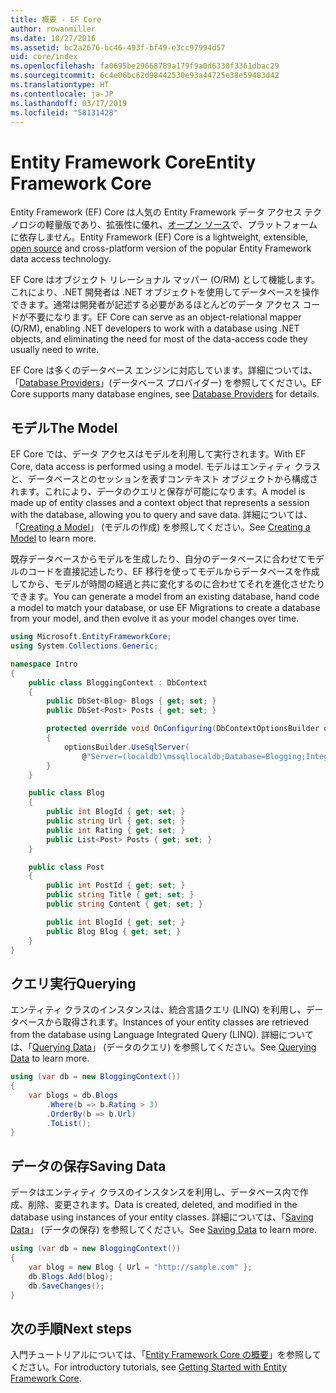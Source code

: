 ```yaml
---
title: 概要 - EF Core
author: rowanmiller
ms.date: 10/27/2016
ms.assetid: bc2a2676-bc46-493f-bf49-e3cc97994d57
uid: core/index
ms.openlocfilehash: fa0695be29668789a179f9a0d6330f3361dbac29
ms.sourcegitcommit: 6c4e06bc62d98442530e93a44725e38e59483d42
ms.translationtype: HT
ms.contentlocale: ja-JP
ms.lasthandoff: 03/17/2019
ms.locfileid: "58131428"
---
```

# <a name="entity-framework-core"></a><span data-ttu-id="1110c-102">Entity Framework Core</span><span class="sxs-lookup"><span data-stu-id="1110c-102">Entity Framework Core</span></span>

<span data-ttu-id="1110c-103">Entity Framework (EF) Core は人気の Entity Framework データ アクセス テクノロジの軽量版であり、拡張性に優れ、[オープン ソース](https://github.com/aspnet/EntityFrameworkCore)で、プラットフォームに依存しません。</span><span class="sxs-lookup"><span data-stu-id="1110c-103">Entity Framework (EF) Core is a lightweight, extensible, [open source](https://github.com/aspnet/EntityFrameworkCore) and cross-platform version of the popular Entity Framework data access technology.</span></span>

<span data-ttu-id="1110c-104">EF Core はオブジェクト リレーショナル マッパー (O/RM) として機能します。これにより、.NET 開発者は .NET オブジェクトを使用してデータベースを操作できます。通常は開発者が記述する必要があるほとんどのデータ アクセス コードが不要になります。</span><span class="sxs-lookup"><span data-stu-id="1110c-104">EF Core can serve as an object-relational mapper (O/RM), enabling .NET developers to work with a database using .NET objects, and eliminating the need for most of the data-access code they usually need to write.</span></span>

<span data-ttu-id="1110c-105">EF Core は多くのデータベース エンジンに対応しています。詳細については、「[Database Providers](providers/index.md)」(データベース プロバイダー) を参照してください。</span><span class="sxs-lookup"><span data-stu-id="1110c-105">EF Core supports many database engines, see [Database Providers](providers/index.md) for details.</span></span>

## <a name="the-model"></a><span data-ttu-id="1110c-106">モデル</span><span class="sxs-lookup"><span data-stu-id="1110c-106">The Model</span></span>

<span data-ttu-id="1110c-107">EF Core では、データ アクセスはモデルを利用して実行されます。</span><span class="sxs-lookup"><span data-stu-id="1110c-107">With EF Core, data access is performed using a model.</span></span> <span data-ttu-id="1110c-108">モデルはエンティティ クラスと、データベースとのセッションを表すコンテキスト オブジェクトから構成されます。これにより、データのクエリと保存が可能になります。</span><span class="sxs-lookup"><span data-stu-id="1110c-108">A model is made up of entity classes and a context object that represents a session with the database, allowing you to query and save data.</span></span> <span data-ttu-id="1110c-109">詳細については、「[Creating a Model](modeling/index.md)」 (モデルの作成) を参照してください。</span><span class="sxs-lookup"><span data-stu-id="1110c-109">See [Creating a Model](modeling/index.md) to learn more.</span></span>

<span data-ttu-id="1110c-110">既存データベースからモデルを生成したり、自分のデータベースに合わせてモデルのコードを直接記述したり、EF 移行を使ってモデルからデータベースを作成してから、モデルが時間の経過と共に変化するのに合わせてそれを進化させたりできます。</span><span class="sxs-lookup"><span data-stu-id="1110c-110">You can generate a model from an existing database, hand code a model to match your database, or use EF Migrations to create a database from your model, and then evolve it as your model changes over time.</span></span>

``` csharp
using Microsoft.EntityFrameworkCore;
using System.Collections.Generic;

namespace Intro
{
    public class BloggingContext : DbContext
    {
        public DbSet<Blog> Blogs { get; set; }
        public DbSet<Post> Posts { get; set; }

        protected override void OnConfiguring(DbContextOptionsBuilder optionsBuilder)
        {
            optionsBuilder.UseSqlServer(
                @"Server=(localdb)\mssqllocaldb;Database=Blogging;Integrated Security=True");
        }
    }

    public class Blog
    {
        public int BlogId { get; set; }
        public string Url { get; set; }
        public int Rating { get; set; }
        public List<Post> Posts { get; set; }
    }

    public class Post
    {
        public int PostId { get; set; }
        public string Title { get; set; }
        public string Content { get; set; }

        public int BlogId { get; set; }
        public Blog Blog { get; set; }
    }
}
```

## <a name="querying"></a><span data-ttu-id="1110c-111">クエリ実行</span><span class="sxs-lookup"><span data-stu-id="1110c-111">Querying</span></span>

<span data-ttu-id="1110c-112">エンティティ クラスのインスタンスは、統合言語クエリ (LINQ) を利用し、データベースから取得されます。</span><span class="sxs-lookup"><span data-stu-id="1110c-112">Instances of your entity classes are retrieved from the database using Language Integrated Query (LINQ).</span></span> <span data-ttu-id="1110c-113">詳細については、「[Querying Data](querying/index.md)」 (データのクエリ) を参照してください。</span><span class="sxs-lookup"><span data-stu-id="1110c-113">See [Querying Data](querying/index.md) to learn more.</span></span>

``` csharp
using (var db = new BloggingContext())
{
    var blogs = db.Blogs
        .Where(b => b.Rating > 3)
        .OrderBy(b => b.Url)
        .ToList();
}
```

## <a name="saving-data"></a><span data-ttu-id="1110c-114">データの保存</span><span class="sxs-lookup"><span data-stu-id="1110c-114">Saving Data</span></span>

<span data-ttu-id="1110c-115">データはエンティティ クラスのインスタンスを利用し、データベース内で作成、削除、変更されます。</span><span class="sxs-lookup"><span data-stu-id="1110c-115">Data is created, deleted, and modified in the database using instances of your entity classes.</span></span> <span data-ttu-id="1110c-116">詳細については、「[Saving Data](saving/index.md)」 (データの保存) を参照してください。</span><span class="sxs-lookup"><span data-stu-id="1110c-116">See [Saving Data](saving/index.md) to learn more.</span></span>

``` csharp
using (var db = new BloggingContext())
{
    var blog = new Blog { Url = "http://sample.com" };
    db.Blogs.Add(blog);
    db.SaveChanges();
}
```

## <a name="next-steps"></a><span data-ttu-id="1110c-117">次の手順</span><span class="sxs-lookup"><span data-stu-id="1110c-117">Next steps</span></span>

<span data-ttu-id="1110c-118">入門チュートリアルについては、「[Entity Framework Core の概要](get-started/index.md)」を参照してください。</span><span class="sxs-lookup"><span data-stu-id="1110c-118">For introductory tutorials, see [Getting Started with Entity Framework Core](get-started/index.md).</span></span>


